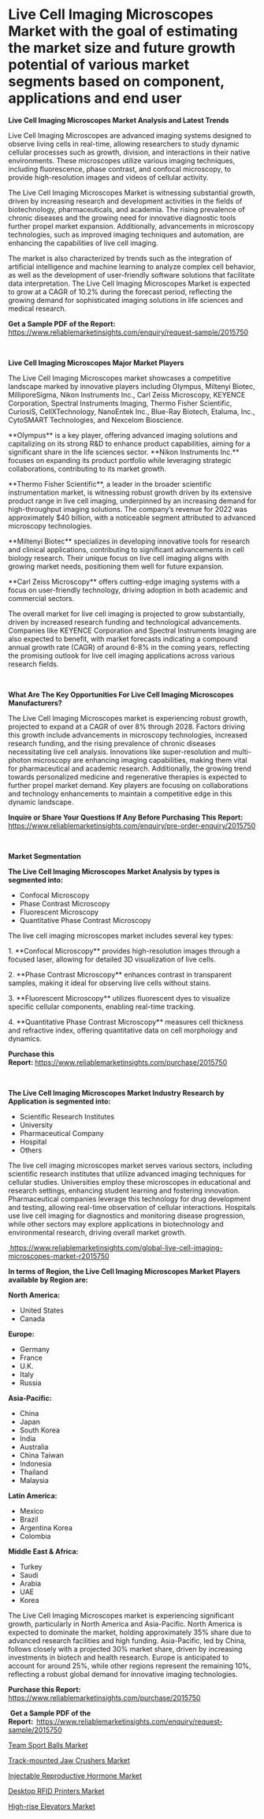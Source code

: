 <p><h1>Live Cell Imaging Microscopes Market with the goal of estimating the market size and future growth potential of various market segments based on component, applications and end user</h1></p><p><strong>Live Cell Imaging Microscopes Market Analysis and Latest Trends</strong></p>
<p><p>Live Cell Imaging Microscopes are advanced imaging systems designed to observe living cells in real-time, allowing researchers to study dynamic cellular processes such as growth, division, and interactions in their native environments. These microscopes utilize various imaging techniques, including fluorescence, phase contrast, and confocal microscopy, to provide high-resolution images and videos of cellular activity.</p><p>The Live Cell Imaging Microscopes Market is witnessing substantial growth, driven by increasing research and development activities in the fields of biotechnology, pharmaceuticals, and academia. The rising prevalence of chronic diseases and the growing need for innovative diagnostic tools further propel market expansion. Additionally, advancements in microscopy technologies, such as improved imaging techniques and automation, are enhancing the capabilities of live cell imaging.</p><p>The market is also characterized by trends such as the integration of artificial intelligence and machine learning to analyze complex cell behavior, as well as the development of user-friendly software solutions that facilitate data interpretation. The Live Cell Imaging Microscopes Market is expected to grow at a CAGR of 10.2% during the forecast period, reflecting the growing demand for sophisticated imaging solutions in life sciences and medical research.</p></p>
<p><strong>Get a Sample PDF of the Report:&nbsp;</strong> <a href="https://www.reliablemarketinsights.com/enquiry/request-sample/2015750?utm_campaign=1197&utm_medium=2&utm_source=Github&utm_content=ia&utm_term=27102024&utm_id=live-cell-imaging-microscopes">https://www.reliablemarketinsights.com/enquiry/request-sample/2015750</a></p>
<p>&nbsp;</p>
<p><strong>Live Cell Imaging Microscopes Major Market Players</strong></p>
<p><p>The Live Cell Imaging Microscopes market showcases a competitive landscape marked by innovative players including Olympus, Miltenyi Biotec, MilliporeSigma, Nikon Instruments Inc., Carl Zeiss Microscopy, KEYENCE Corporation, Spectral Instruments Imaging, Thermo Fisher Scientific, CuriosiS, CellXTechnology, NanoEntek Inc., Blue-Ray Biotech, Etaluma, Inc., CytoSMART Technologies, and Nexcelom Bioscience.</p><p>**Olympus** is a key player, offering advanced imaging solutions and capitalizing on its strong R&D to enhance product capabilities, aiming for a significant share in the life sciences sector. **Nikon Instruments Inc.** focuses on expanding its product portfolio while leveraging strategic collaborations, contributing to its market growth.</p><p>**Thermo Fisher Scientific**, a leader in the broader scientific instrumentation market, is witnessing robust growth driven by its extensive product range in live cell imaging, underpinned by an increasing demand for high-throughput imaging solutions. The company’s revenue for 2022 was approximately $40 billion, with a noticeable segment attributed to advanced microscopy technologies.</p><p>**Miltenyi Biotec** specializes in developing innovative tools for research and clinical applications, contributing to significant advancements in cell biology research. Their unique focus on live cell imaging aligns with growing market needs, positioning them well for future expansion.</p><p>**Carl Zeiss Microscopy** offers cutting-edge imaging systems with a focus on user-friendly technology, driving adoption in both academic and commercial sectors. </p><p>The overall market for live cell imaging is projected to grow substantially, driven by increased research funding and technological advancements. Companies like KEYENCE Corporation and Spectral Instruments Imaging are also expected to benefit, with market forecasts indicating a compound annual growth rate (CAGR) of around 6-8% in the coming years, reflecting the promising outlook for live cell imaging applications across various research fields.</p></p>
<p>&nbsp;</p>
<p><strong>What Are The Key Opportunities For Live Cell Imaging Microscopes Manufacturers?</strong></p>
<p><p>The Live Cell Imaging Microscopes market is experiencing robust growth, projected to expand at a CAGR of over 8% through 2028. Factors driving this growth include advancements in microscopy technologies, increased research funding, and the rising prevalence of chronic diseases necessitating live cell analysis. Innovations like super-resolution and multi-photon microscopy are enhancing imaging capabilities, making them vital for pharmaceutical and academic research. Additionally, the growing trend towards personalized medicine and regenerative therapies is expected to further propel market demand. Key players are focusing on collaborations and technology enhancements to maintain a competitive edge in this dynamic landscape.</p></p>
<p><strong>Inquire or Share Your Questions If Any Before Purchasing This Report:</strong> <a href="https://www.reliablemarketinsights.com/enquiry/pre-order-enquiry/2015750?utm_campaign=1197&utm_medium=2&utm_source=Github&utm_content=ia&utm_term=27102024&utm_id=live-cell-imaging-microscopes">https://www.reliablemarketinsights.com/enquiry/pre-order-enquiry/2015750</a></p>
<p>&nbsp;</p>
<p><strong>Market Segmentation</strong></p>
<p><strong>The Live Cell Imaging Microscopes Market Analysis by types is segmented into:</strong></p>
<p><ul><li>Confocal Microscopy</li><li>Phase Contrast Microscopy</li><li>Fluorescent Microscopy</li><li>Quantitative Phase Contrast Microscopy</li></ul></p>
<p><p>The live cell imaging microscopes market includes several key types: </p><p>1. **Confocal Microscopy** provides high-resolution images through a focused laser, allowing for detailed 3D visualization of live cells. </p><p>2. **Phase Contrast Microscopy** enhances contrast in transparent samples, making it ideal for observing live cells without stains. </p><p>3. **Fluorescent Microscopy** utilizes fluorescent dyes to visualize specific cellular components, enabling real-time tracking. </p><p>4. **Quantitative Phase Contrast Microscopy** measures cell thickness and refractive index, offering quantitative data on cell morphology and dynamics.</p></p>
<p><strong>Purchase this Report:&nbsp;</strong><a href="https://www.reliablemarketinsights.com/purchase/2015750?utm_campaign=1197&utm_medium=2&utm_source=Github&utm_content=ia&utm_term=27102024&utm_id=live-cell-imaging-microscopes">https://www.reliablemarketinsights.com/purchase/2015750</a></p>
<p>&nbsp;</p>
<p><strong>The Live Cell Imaging Microscopes Market Industry Research by Application is segmented into:</strong></p>
<p><ul><li>Scientific Research Institutes</li><li>University</li><li>Pharmaceutical Company</li><li>Hospital</li><li>Others</li></ul></p>
<p><p>The live cell imaging microscopes market serves various sectors, including scientific research institutes that utilize advanced imaging techniques for cellular studies. Universities employ these microscopes in educational and research settings, enhancing student learning and fostering innovation. Pharmaceutical companies leverage this technology for drug development and testing, allowing real-time observation of cellular interactions. Hospitals use live cell imaging for diagnostics and monitoring disease progression, while other sectors may explore applications in biotechnology and environmental research, driving overall market growth.</p></p>
<p><a href="https://www.reliablemarketinsights.com/global-live-cell-imaging-microscopes-market-r2015750?utm_campaign=1197&utm_medium=2&utm_source=Github&utm_content=ia&utm_term=27102024&utm_id=live-cell-imaging-microscopes">&nbsp;https://www.reliablemarketinsights.com/global-live-cell-imaging-microscopes-market-r2015750</a></p>
<p><strong>In terms of Region, the Live Cell Imaging Microscopes Market Players available by Region are:</strong></p>
<p>
    <p> <strong> North America: </strong>
        <ul>
            <li>United States</li>
            <li>Canada</li>
        </ul>
        </p> 
    <p> <strong> Europe: </strong>
        <ul>
            <li>Germany</li>
            <li>France</li>
            <li>U.K.</li>
            <li>Italy</li>
            <li>Russia</li>
        </ul>
        </p> 
    <p> <strong> Asia-Pacific: </strong>
        <ul>
            <li>China</li>
            <li>Japan</li>
            <li>South Korea</li>
            <li>India</li>
            <li>Australia</li>
            <li>China Taiwan</li>
            <li>Indonesia</li>
            <li>Thailand</li>
            <li>Malaysia</li>
        </ul>
        </p> 
    <p> <strong> Latin America: </strong>
        <ul>
            <li>Mexico</li>
            <li>Brazil</li>
            <li>Argentina Korea</li>
            <li>Colombia</li>
        </ul>
        </p> 
    <p> <strong> Middle East & Africa: </strong>
        <ul>
            <li>Turkey</li>
            <li>Saudi</li>
            <li>Arabia</li>
            <li>UAE</li>
            <li>Korea</li>
        </ul>
    </p>
    </p>
<p><p>The Live Cell Imaging Microscopes market is experiencing significant growth, particularly in North America and Asia-Pacific. North America is expected to dominate the market, holding approximately 35% share due to advanced research facilities and high funding. Asia-Pacific, led by China, follows closely with a projected 30% market share, driven by increasing investments in biotech and health research. Europe is anticipated to account for around 25%, while other regions represent the remaining 10%, reflecting a robust global demand for innovative imaging technologies.</p></p>
<p><strong>Purchase this Report: </strong><a href="https://www.reliablemarketinsights.com/purchase/2015750?utm_campaign=1197&utm_medium=2&utm_source=Github&utm_content=ia&utm_term=27102024&utm_id=live-cell-imaging-microscopes">https://www.reliablemarketinsights.com/purchase/2015750</a></p>
<p>&nbsp;<strong>Get a Sample PDF of the Report:&nbsp;&nbsp;</strong><a href="https://www.reliablemarketinsights.com/enquiry/request-sample/2015750?utm_campaign=1197&utm_medium=2&utm_source=Github&utm_content=ia&utm_term=27102024&utm_id=live-cell-imaging-microscopes">https://www.reliablemarketinsights.com/enquiry/request-sample/2015750</a></p>
<p><strong></strong></p>
<p><p><a href="https://www.linkedin.com/pulse/strategic-market-insights-global-team-sport-balls-2024-2031-nyipc?utm_campaign=1197&utm_medium=2&utm_source=Github&utm_content=ia&utm_term=27102024&utm_id=live-cell-imaging-microscopes">Team Sport Balls Market</a></p><p><a href="https://www.linkedin.com/pulse/regulatory-landscape-its-influence-global-track-mounted-jaw-crushers-snnuc?utm_campaign=1197&utm_medium=2&utm_source=Github&utm_content=ia&utm_term=27102024&utm_id=live-cell-imaging-microscopes">Track-mounted Jaw Crushers Market</a></p><p><a href="https://www.linkedin.com/pulse/injectable-reproductive-hormone-revenue-growth-report-2024--wg0ec?utm_campaign=1197&utm_medium=2&utm_source=Github&utm_content=ia&utm_term=27102024&utm_id=live-cell-imaging-microscopes">Injectable Reproductive Hormone Market</a></p><p><a href="https://www.linkedin.com/pulse/global-desktop-rfid-printers-market-focus-product-type-uhfhf-avp2c?utm_campaign=1197&utm_medium=2&utm_source=Github&utm_content=ia&utm_term=27102024&utm_id=live-cell-imaging-microscopes">Desktop RFID Printers Market</a></p><p><a href="https://www.linkedin.com/pulse/high-rise-elevators-market-revolution-size-share-emerging-trends-4uric?utm_campaign=1197&utm_medium=2&utm_source=Github&utm_content=ia&utm_term=27102024&utm_id=live-cell-imaging-microscopes">High-rise Elevators Market</a></p></p>